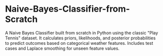 # Naive-Bayes-Classifier-from-Scratch
A Naive Bayes Classifier built from scratch in Python using the classic "Play Tennis" dataset. It calculates priors, likelihoods, and posterior probabilities to predict outcomes based on categorical weather features. Includes test cases and Laplace smoothing for unseen feature values.
